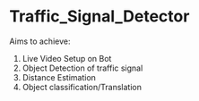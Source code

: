# Traffic_Signal_Detector
Aims to achieve:
1. Live Video Setup on Bot
2. Object Detection of traffic signal
3. Distance Estimation
4. Object classification/Translation